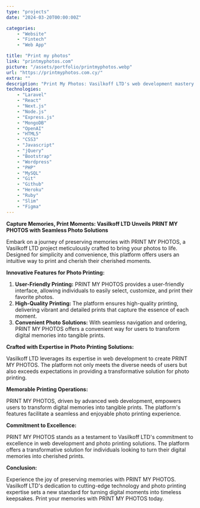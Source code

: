 ```yaml
---
type: "projects"
date: "2024-03-20T00:00:00Z"

categories: 
    - "Website"
    - "Fintech"
    - "Web App"

title: "Print my photos"
link: "printmyphotos.com"
picture: "/assets/portfolio/printmyphotos.webp"
url: "https://printmyphotos.com.cy/"
extra: ""
description: "Print My Photos: Vasilkoff LTD's web development mastery. Transforming the online presence of Print My Photos for a seamless and visually captivating experience."
technologies: 
    - "Laravel"
    - "React"
    - "Next.js"
    - "Node.js"
    - "Express.js"
    - "MongoDB"
    - "OpenAI"
    - "HTML5"
    - "CSS3"
    - "Javascript"
    - "jQuery"
    - "Bootstrap"
    - "Wordpress"
    - "PHP"
    - "MySQL"
    - "Git"
    - "Github"
    - "Heroku"
    - "Ruby"
    - "Slim"
    - "Figma"
---
```

**Capture Memories, Print Moments: Vasilkoff LTD Unveils PRINT MY PHOTOS with Seamless Photo Solutions**

Embark on a journey of preserving memories with PRINT MY PHOTOS, a Vasilkoff LTD project meticulously crafted to bring your photos to life. Designed for simplicity and convenience, this platform offers users an intuitive way to print and cherish their cherished moments.

**Innovative Features for Photo Printing:**

1. **User-Friendly Printing:** PRINT MY PHOTOS provides a user-friendly interface, allowing individuals to easily select, customize, and print their favorite photos.
2. **High-Quality Printing:** The platform ensures high-quality printing, delivering vibrant and detailed prints that capture the essence of each moment.
3. **Convenient Photo Solutions:** With seamless navigation and ordering, PRINT MY PHOTOS offers a convenient way for users to transform digital memories into tangible prints.

**Crafted with Expertise in Photo Printing Solutions:**

Vasilkoff LTD leverages its expertise in web development to create PRINT MY PHOTOS. The platform not only meets the diverse needs of users but also exceeds expectations in providing a transformative solution for photo printing.

**Memorable Printing Operations:**

PRINT MY PHOTOS, driven by advanced web development, empowers users to transform digital memories into tangible prints. The platform's features facilitate a seamless and enjoyable photo printing experience.

**Commitment to Excellence:**

PRINT MY PHOTOS stands as a testament to Vasilkoff LTD's commitment to excellence in web development and photo printing solutions. The platform offers a transformative solution for individuals looking to turn their digital memories into cherished prints.

**Conclusion:**

Experience the joy of preserving memories with PRINT MY PHOTOS. Vasilkoff LTD's dedication to cutting-edge technology and photo printing expertise sets a new standard for turning digital moments into timeless keepsakes. Print your memories with PRINT MY PHOTOS today.

